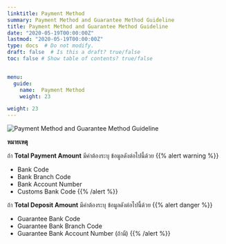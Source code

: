 ```yaml
---
linktitle: Payment Method
summary: Payment Method and Guarantee Method Guideline
title: Payment Method and Guarantee Method Guideline
date: "2020-05-19T00:00:00Z"
lastmod: "2020-05-19T00:00:00Z"
type: docs  # Do not modify.
draft: false  # Is this a draft? true/false
toc: false # Show table of contents? true/false


menu:
  guide:
    name:  Payment Method
    weight: 23

weight: 23
---
```



![Payment Method and Guarantee Method Guideline](https://github.com/yosarawut/WorkingArea/raw/master/KnowledgeCenter/img/Payment-Method.png)

**หมายเหตุ**

ถ้า **Total Payment Amount**  มีค่าต้องระบุ ข้อมูลดังต่อไปนี้ด้วย
{{% alert warning %}}
- Bank Code	
- Bank Branch Code
- Bank Account Number
- Customs Bank Code
{{% /alert %}}	

ถ้า **Total Deposit Amount** มีค่าต้องระบุ ข้อมูลดังต่อไปนี้ด้วย
{{% alert danger %}}
- Guarantee Bank Code
- Guarantee Bank Branch Code
- Guarantee Bank Account Number (ถ้ามี)
{{% /alert %}}